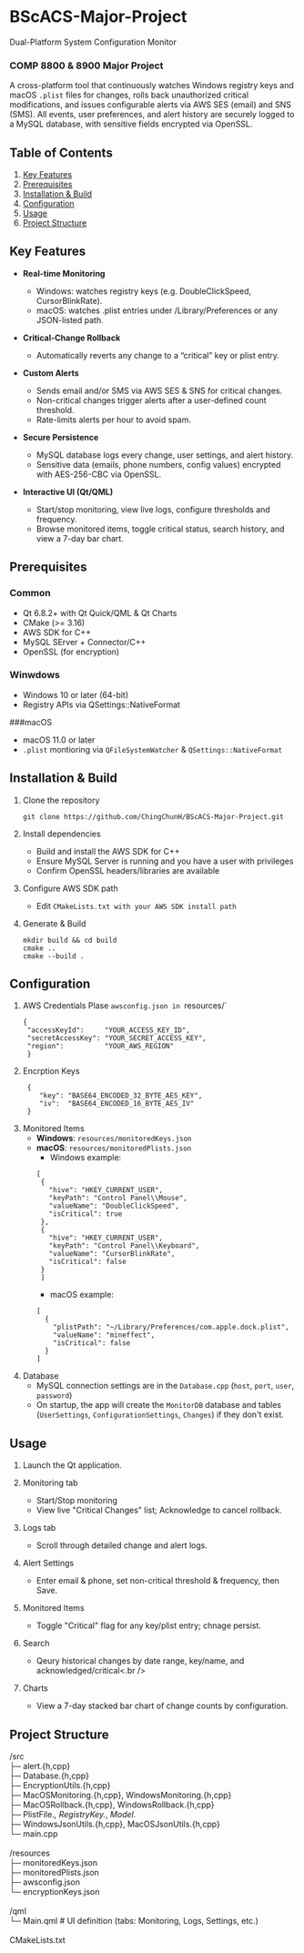 # BScACS-Major-Project
Dual-Platform System Configuration Monitor

### COMP 8800 & 8900 Major Project

A cross-platform tool that continuously watches Windows registry keys and macOS `.plist` files
for changes, rolls back unauthorized critical modifications, and issues configurable alerts 
via AWS SES (email) and SNS (SMS). All events, user preferences, and alert history are securely 
logged to a MySQL database, with sensitive fields encrypted via OpenSSL.

## Table of Contents
1. [Key Features](#key_Features)
2. [Prerequisites](#prerequisites)
3. [Installation & Build](#installation--build)
4. [Configuration](#configuration)
5. [Usage](#usage)
6. [Project Structure](#project-structure)

## Key Features
- **Real-time Monitoring**<br />
    - Windows: watches registry keys (e.g. DoubleClickSpeed, CursorBlinkRate).<br />
    - macOS: watches .plist entries under /Library/Preferences or any JSON-listed path.<br />
    
- **Critical-Change Rollback**<br />
  - Automatically reverts any change to a “critical” key or plist entry.<br />
    
- **Custom Alerts**<br />
    - Sends email and/or SMS via AWS SES & SNS for critical changes.<br />
    - Non-critical changes trigger alerts after a user-defined count threshold.<br />
    - Rate-limits alerts per hour to avoid spam. <br />
    
- **Secure Persistence**<br />
    - MySQL database logs every change, user settings, and alert history.<br />
    - Sensitive data (emails, phone numbers, config values) encrypted with AES-256-CBC via OpenSSL.<br />

- **Interactive UI (Qt/QML)**<br />
    - Start/stop monitoring, view live logs, configure thresholds and frequency. <br />
    - Browse monitored items, toggle critical status, search history, and view a 7-day bar chart.<br />

## Prerequisites
### Common
- Qt 6.8.2+ with Qt Quick/QML & Qt Charts
- CMake (>= 3.16)
- AWS SDK for C++
- MySQL SErver + Connector/C++
- OpenSSL (for encryption)

### Winwdows
- Windows 10 or later (64-bit)
- Registry APIs via QSettings::NativeFormat

###macOS
- macOS 11.0 or later
- `.plist` montioring via `QFileSystemWatcher` & `QSettings::NativeFormat`

## Installation & Build
1. Clone the repository
   ```
   git clone https://github.com/ChingChunH/BScACS-Major-Project.git
   ```
2. Install dependencies
   - Build and install the AWS SDK for C++
   - Ensure MySQL Server is running and you have a user with privileges
   - Confirm OpenSSL headers/libraries are available
     
3. Configure AWS SDK path
   - Edit `CMakeLists.txt with your AWS SDK install path`
  
5. Generate & Build
   ```
   mkdir build && cd build
   cmake ..
   cmake --build .
   ```
## Configuration
1. AWS Credentials
   Plase `awsconfig.json in `resources/`
   ```
   {
    "accessKeyId":     "YOUR_ACCESS_KEY_ID",
    "secretAccessKey": "YOUR_SECRET_ACCESS_KEY",
    "region":          "YOUR_AWS_REGION"
    }
    ```
2. Encrption Keys
    ```
     {
        "key": "BASE64_ENCODED_32_BYTE_AES_KEY",
        "iv":  "BASE64_ENCODED_16_BYTE_AES_IV"
     }
    ```
3. Monitored Items
   - **Windows**: `resources/monitoredKeys.json`
   - **macOS**: `resources/monitoredPlists.json`<br />
     - Windows example:<br />
     ```
     [
      {
        "hive": "HKEY_CURRENT_USER",
        "keyPath": "Control Panel\\Mouse",
        "valueName": "DoubleClickSpeed",
        "isCritical": true
      },
      {
        "hive": "HKEY_CURRENT_USER",
        "keyPath": "Control Panel\\Keyboard",
        "valueName": "CursorBlinkRate",
        "isCritical": false
      }
      ]
      ```
      - macOS example:<br />
      ```
      [
        {
          "plistPath": "~/Library/Preferences/com.apple.dock.plist",
          "valueName": "mineffect",
          "isCritical": false
        }
      ]
      ```
4. Database
   - MySQL connection settings are in the `Database.cpp` (`host`, `port`, `user`, `password`)
   - On startup, the app will create the `MonitorDB` database and tables (`UserSettings`, `ConfigurationSettings`, `Changes`) if they don't exist.

## Usage
1. Launch the Qt application.<br />

2. Monitoring tab
   - Start/Stop monitoring
   - View live "Critical Changes" list; Acknowledge to cancel rollback.<br />
   
3. Logs tab
   - Scroll through detailed change and alert logs.<br />

4. Alert Settings
   - Enter email & phone, set non-critical threshold & frequency, then Save.<br />
   
5. Monitored Items
   - Toggle "Critical" flag for any key/plist entry; chnage persist.<br />
   
6. Search
    - Qeury historical changes by date range, key/name, and acknowledged/critical<.br />
    
7. Charts
    - View a 7-day stacked bar chart of change counts by configuration.<br />
  
## Project Structure
/src<br />
  ├─ alert.{h,cpp}<br />
  ├─ Database.{h,cpp}<br />
  ├─ EncryptionUtils.{h,cpp}<br />
  ├─ MacOSMonitoring.{h,cpp}, WindowsMonitoring.{h,cpp}<br />
  ├─ MacOSRollback.{h,cpp}, WindowsRollback.{h,cpp}<br />
  ├─ PlistFile.*, RegistryKey.*, *Model.*<br />
  ├─ WindowsJsonUtils.{h,cpp}, MacOSJsonUtils.{h,cpp}<br />
  └─ main.cpp<br />
<br />
/resources<br />
  ├─ monitoredKeys.json<br />
  ├─ monitoredPlists.json<br />
  ├─ awsconfig.json<br />
  └─ encryptionKeys.json<br />
<br />
/qml<br />
  └─ Main.qml    # UI definition (tabs: Monitoring, Logs, Settings, etc.)<br />
<br />
CMakeLists.txt

